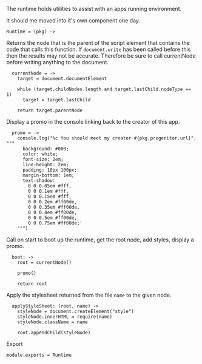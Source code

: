 The runtime holds utilities to assist with an apps running environment.

It should me moved into it's own component one day.

    Runtime = (pkg) ->

Returns the node that is the parent of the script element that contains the code
that calls this function. If `document.write` has been called before this then the
results may not be accurate. Therefore be sure to call currentNode before
writing anything to the document.

      currentNode = ->
        target = document.documentElement

        while (target.childNodes.length and target.lastChild.nodeType == 1)
          target = target.lastChild

        return target.parentNode

Display a promo in the console linking back to the creator of this app.

      promo = ->
        console.log("%c You should meet my creator #{pkg.progenitor.url}", """
          background: #000;
          color: white;
          font-size: 2em;
          line-height: 2em;
          padding: 10px 100px;
          margin-bottom: 1em;
          text-shadow:
            0 0 0.05em #fff,
            0 0 0.1em #fff,
            0 0 0.15em #fff,
            0 0 0.2em #ff00de,
            0 0 0.35em #ff00de,
            0 0 0.4em #ff00de,
            0 0 0.5em #ff00de,
            0 0 0.75em #ff00de;'
        """)

Call on start to boot up the runtime, get the root node, add styles, display a
promo.

      boot: ->
        root = currentNode()

        promo()

        return root

Apply the stylesheet returned from the file `name` to the given node.

      applyStyleSheet: (root, name) ->
        styleNode = document.createElement("style")
        styleNode.innerHTML = require(name)
        styleNode.className = name

        root.appendChild(styleNode)

Export

    module.exports = Runtime
